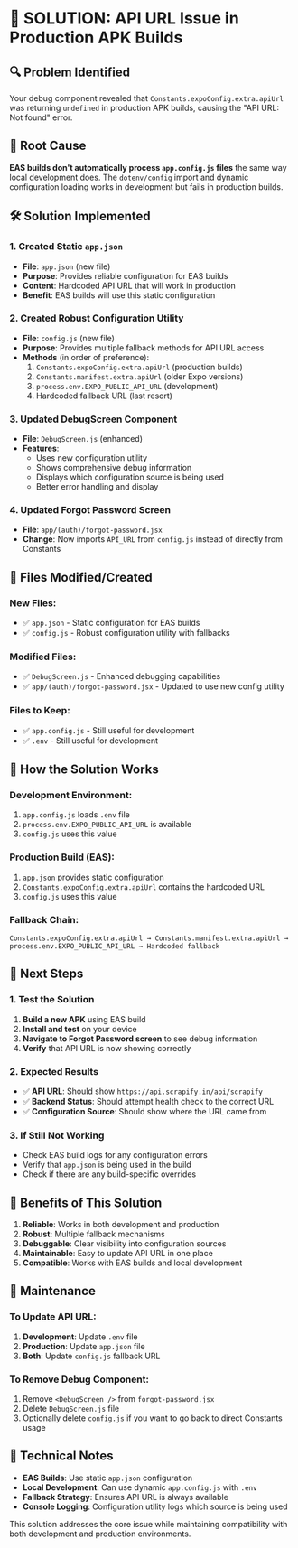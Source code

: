 # 🚨 SOLUTION: API URL Issue in Production APK Builds

## 🔍 **Problem Identified**
Your debug component revealed that `Constants.expoConfig.extra.apiUrl` was returning `undefined` in production APK builds, causing the "API URL: Not found" error.

## 🎯 **Root Cause**
**EAS builds don't automatically process `app.config.js` files** the same way local development does. The `dotenv/config` import and dynamic configuration loading works in development but fails in production builds.

## 🛠️ **Solution Implemented**

### **1. Created Static `app.json`**
- **File**: `app.json` (new file)
- **Purpose**: Provides reliable configuration for EAS builds
- **Content**: Hardcoded API URL that will work in production
- **Benefit**: EAS builds will use this static configuration

### **2. Created Robust Configuration Utility**
- **File**: `config.js` (new file)
- **Purpose**: Provides multiple fallback methods for API URL access
- **Methods** (in order of preference):
  1. `Constants.expoConfig.extra.apiUrl` (production builds)
  2. `Constants.manifest.extra.apiUrl` (older Expo versions)
  3. `process.env.EXPO_PUBLIC_API_URL` (development)
  4. Hardcoded fallback URL (last resort)

### **3. Updated DebugScreen Component**
- **File**: `DebugScreen.js` (enhanced)
- **Features**:
  - Uses new configuration utility
  - Shows comprehensive debug information
  - Displays which configuration source is being used
  - Better error handling and display

### **4. Updated Forgot Password Screen**
- **File**: `app/(auth)/forgot-password.jsx`
- **Change**: Now imports `API_URL` from `config.js` instead of directly from Constants

## 📁 **Files Modified/Created**

### **New Files:**
- ✅ `app.json` - Static configuration for EAS builds
- ✅ `config.js` - Robust configuration utility with fallbacks

### **Modified Files:**
- ✅ `DebugScreen.js` - Enhanced debugging capabilities
- ✅ `app/(auth)/forgot-password.jsx` - Updated to use new config utility

### **Files to Keep:**
- ✅ `app.config.js` - Still useful for development
- ✅ `.env` - Still useful for development

## 🔧 **How the Solution Works**

### **Development Environment:**
1. `app.config.js` loads `.env` file
2. `process.env.EXPO_PUBLIC_API_URL` is available
3. `config.js` uses this value

### **Production Build (EAS):**
1. `app.json` provides static configuration
2. `Constants.expoConfig.extra.apiUrl` contains the hardcoded URL
3. `config.js` uses this value

### **Fallback Chain:**
```
Constants.expoConfig.extra.apiUrl → Constants.manifest.extra.apiUrl → process.env.EXPO_PUBLIC_API_URL → Hardcoded fallback
```

## 🚀 **Next Steps**

### **1. Test the Solution**
1. **Build a new APK** using EAS build
2. **Install and test** on your device
3. **Navigate to Forgot Password screen** to see debug information
4. **Verify** that API URL is now showing correctly

### **2. Expected Results**
- ✅ **API URL**: Should show `https://api.scrapify.in/api/scrapify`
- ✅ **Backend Status**: Should attempt health check to the correct URL
- ✅ **Configuration Source**: Should show where the URL came from

### **3. If Still Not Working**
- Check EAS build logs for any configuration errors
- Verify that `app.json` is being used in the build
- Check if there are any build-specific overrides

## 🎉 **Benefits of This Solution**

1. **Reliable**: Works in both development and production
2. **Robust**: Multiple fallback mechanisms
3. **Debuggable**: Clear visibility into configuration sources
4. **Maintainable**: Easy to update API URL in one place
5. **Compatible**: Works with EAS builds and local development

## 🔄 **Maintenance**

### **To Update API URL:**
1. **Development**: Update `.env` file
2. **Production**: Update `app.json` file
3. **Both**: Update `config.js` fallback URL

### **To Remove Debug Component:**
1. Remove `<DebugScreen />` from `forgot-password.jsx`
2. Delete `DebugScreen.js` file
3. Optionally delete `config.js` if you want to go back to direct Constants usage

## 📝 **Technical Notes**

- **EAS Builds**: Use static `app.json` configuration
- **Local Development**: Can use dynamic `app.config.js` with `.env`
- **Fallback Strategy**: Ensures API URL is always available
- **Console Logging**: Configuration utility logs which source is being used

This solution addresses the core issue while maintaining compatibility with both development and production environments. 